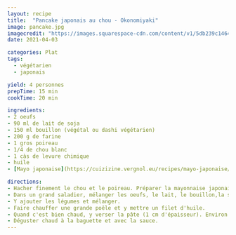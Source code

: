 ```yaml
---
layout: recipe
title:  "Pancake japonais au chou - Okonomiyaki"
image: pancake.jpg
imagecredit: "https://images.squarespace-cdn.com/content/v1/5db239c14644543229502b74/1605143366037-UGQ1PE79HQWK9KY7MR1C/ke17ZwdGBToddI8pDm48kLkXF2pIyv_F2eUT9F60jBl7gQa3H78H3Y0txjaiv_0fDoOvxcdMmMKkDsyUqMSsMWxHk725yiiHCCLfrh8O1z4YTzHvnKhyp6Da-NYroOW3ZGjoBKy3azqku80C789l0iyqMbMesKd95J-X4EagrgU9L3Sa3U8cogeb0tjXbfawd0urKshkc5MgdBeJmALQKw/Vegetarian+Okonomiyaki?format=2500w"
date: 2021-04-03

categories: Plat
tags:
  - végétarien
  - japonais

yield: 4 personnes
prepTime: 15 min
cookTime: 20 min

ingredients:
- 2 oeufs
- 90 ml de lait de soja
- 150 ml bouillon (végétal ou dashi végétarien)
- 200 g de farine
- 1 gros poireau
- 1/4 de chou blanc
- 1 càs de levure chimique
- huile
- [Mayo japonaise](https://cuizizine.vergnol.eu/recipes/mayo-japonaise/) (si souhaitée)

directions:
- Hacher finement le chou et le poireau. Préparer la mayonnaise japonaise si souhaité.
- Dans un grand saladier, mélanger les oeufs, le lait, le bouillon,la sauce soja, et en dernier la farine.
- Y ajouter les légumes et mélanger.
- Faire chauffer une grande poêle et y mettre un filet d'huile.
- Quand c'est bien chaud, y verser la pâte (1 cm d'épaisseur). Environ 3-5min de cuisson de chaque côté. Soit on fait des petits pancakes individuels, soit des gros pancakes à partager !
- Déguster chaud à la baguette et avec la sauce.
---
```


